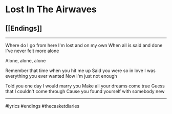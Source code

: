 # Lost In The Airwaves
## [[Endings]]

---

Where do I go from here
I'm lost and on my own 
When all is said and done
I've never felt more alone

Alone, alone, alone

Remember that time when you hit me up
Said you were so in love 
I was everything you ever wanted
Now I'm just not enough

Told you one day I would marry you 
Make all your dreams come true 
Guess that I couldn't come through
Cause you found yourself with somebody new

---

#lyrics #endings #thecasketdiaries 